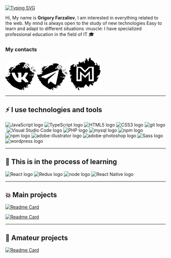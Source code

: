 [![Typing SVG](https://readme-typing-svg.herokuapp.com?color=C70000&size=30&width=450&height=60&lines=Hello+buddy+%F0%9F%91%8B;+Glad+to+welcome+%E2%9C%8C%EF%B8%8F)](https://git.io/typing-svg)
<p>Hi, My name is <b>Grigory Farzaliev</b>, I am interested in everything related to the web. My mind is always open to the study of new technologies Easy to learn and adapt to different situations :muscle:
I have specialized professional education in the field of IT 🎓</p> 

### My contacts

<a href="https://vk.com/gfarzaliev"><img width="100px" src="img/vk.svg"/></a><a target="_blank" href="https://telegram.im/@practic"><img width="100px" src="img/telegram.svg"/></a><a href="mailto:grigory-far@gmail.com"><img width="100px" src="img/gmail.svg"/></a>

***

## ⚡ I use technologies and tools 

<img src="https://img.shields.io/badge/JavaScript-282C34?logo=javascript&logoColor=F7DF1E" alt="JavaScript logo" title="JavaScript" height="30" />&nbsp;<img src="https://img.shields.io/badge/TypeScript-282C34?logo=typescript&logoColor=3178C6" alt="TypeScript logo" title="TypeScript" height="30" />&nbsp;<img src="https://img.shields.io/badge/HTML5-282C34?logo=html5&logoColor=E34F26" alt="HTML5 logo" title="HTML5" height="30" />&nbsp;<img src="https://img.shields.io/badge/CSS3-282C34?logo=css3&logoColor=1572B6" alt="CSS3 logo" title="CSS3" height="30" />&nbsp;<img src="https://img.shields.io/badge/git-282C34?logo=git&logoColor=F05032" alt="git logo" title="git" height="30" />&nbsp;<img src="https://img.shields.io/badge/VS%20Code-282C34?logo=visual-studio-code&logoColor=007ACC" alt="Visual Studio Code logo" title="Visual Studio Code" height="30" />&nbsp;<img src="https://img.shields.io/badge/PHP-282C34?logo=PHP&logoColor=007ACC" alt="PHP logo" title="PHP" height="30" />&nbsp;<img src="https://img.shields.io/badge/mysql-282C34?logo=mysql&logoColor=007ACC" alt="mysql logo" title="mysql" height="30" />&nbsp;<img src="https://img.shields.io/badge/npm-282C34?logo=npm&logoColor=007ACC" alt="npm logo" title="npm" height="30" />&nbsp;<img src="https://img.shields.io/badge/figma-282C34?logo=figma&logoColor=red" alt="npm logo" title="figma" height="30" />&nbsp;<img src="https://img.shields.io/badge/Adobe illustrator-282C34?logo=adobe-illustrator&logoColor=yellow" alt="adobe-illustrator logo" title="figma" height="30" />&nbsp;<img src="https://img.shields.io/badge/Adobe Photoshop-282C34?logo=adobe-photoshop&logoColor=blue" alt="adobe-photoshop logo" title="adobe-photoshop" height="30" />&nbsp;<img src="https://img.shields.io/badge/Sass-282C34?logo=sass&logoColor=red" alt="Sass logo" title="Sass" height="30" />&nbsp;<img src="https://img.shields.io/badge/wordpress-282C34?logo=wordpress&logoColor=red" alt="wordpress logo" title="wordpress" height="30" />

---

## 👀 This is in the process of learning

<img src="https://img.shields.io/badge/React-282C34?logo=react&logoColor=61DAFB" alt="React logo" title="React.js / React Native" height="30" />&nbsp;<img src="https://img.shields.io/badge/Redux-282C34?logo=redux&logoColor=764ABC" alt="Redux logo" title="Redux" height="30" />&nbsp;<img src="https://img.shields.io/badge/NodeJS-282C34?logo=node&logoColor=blue" alt="node logo" title="node" height="30" />&nbsp;<img src="https://img.shields.io/badge/React Native-282C34?logo=react-native&logoColor=blue" alt="React Native logo" title="React Native" height="30" />

---

## 💥 Main projects

[![Readme Card](https://github-readme-stats.vercel.app/api/pin/?username=grigory-f&repo=chat)](https://github.com/grigory-f/chat)

[![Readme Card](https://github-readme-stats.vercel.app/api/pin/?username=grigory-f&repo=Psyhologies-Ivanova-Navay)](https://github.com/grigory-f/chat)

---

## :baby: Amateur projects

[![Readme Card](https://github-readme-stats.vercel.app/api/pin/?username=grigory-f&repo=ProjectsPracticsJS)](https://github.com/grigory-f/chat)
